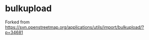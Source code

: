 # bulkupload
Forked from https://svn.openstreetmap.org/applications/utils/import/bulkupload/?p=34681
